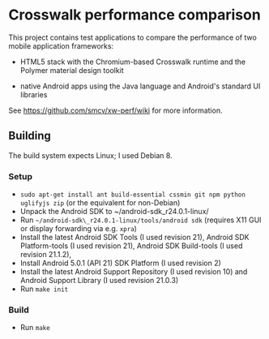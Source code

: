 # Crosswalk performance comparison

This project contains test applications to compare the performance of
two mobile application frameworks:

* HTML5 stack with the Chromium-based Crosswalk runtime and the Polymer
  material design toolkit

* native Android apps using the Java language and Android's standard
  UI libraries

See <https://github.com/smcv/xw-perf/wiki> for more information.

## Building

The build system expects Linux; I used Debian 8.

### Setup

* `sudo apt-get install ant build-essential cssmin git npm python uglifyjs zip`
  (or the equivalent for non-Debian)
* Unpack the Android SDK to ~/android-sdk\_r24.0.1-linux/
* Run `~/android-sdk\_r24.0.1-linux/tools/android sdk`
  (requires X11 GUI or display forwarding via e.g. `xpra`)
* Install the latest Android SDK Tools (I used revision 21),
  Android SDK Platform-tools (I used revision 21),
  Android SDK Build-tools (I used revision 21.1.2),
* Install Android 5.0.1 (API 21) SDK Platform (I used revision 2)
* Install the latest Android Support Repository (I used revision 10)
  and Android Support Library (I used revision 21.0.3)
* Run `make init`

### Build

* Run `make`
